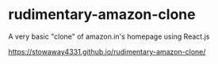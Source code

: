 # rudimentary-amazon-clone

A very basic "clone" of amazon.in's homepage using React.js

https://stowaway4331.github.io/rudimentary-amazon-clone/
